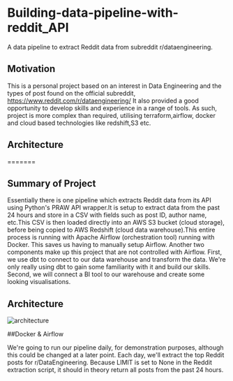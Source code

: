 # Building-data-pipeline-with-reddit_API

A data pipeline to extract Reddit data from subreddit r/dataengineering.

## Motivation

This is a personal project based on an interest in Data Engineering and the types of post found on the official subreddit, https://www.reddit.com/r/dataengineering/ It also provided a good opportunity to develop skills and experience in a range of tools. As such, project is more complex than required, utilising terraform,airflow, docker and cloud based technologies like redshift,S3 etc.


## Architecture
=======
## Summary of Project
Essentially there is one pipeline which extracts Reddit data from its API using Python's PRAW API wrapper.It is setup to extract data from the past 24 hours and store in a CSV with fields such as post ID, author name, etc.This CSV is then loaded directly into an AWS S3 bucket (cloud storage), before being copied to AWS Redshift (cloud data warehouse).This entire process is running with Apache Airflow (orchestration tool) running with Docker. This saves us having to manually setup Airflow.
Another two components make up this project that are not controlled with Airflow.
First, we use dbt to connect to our data warehouse and transform the data. We're only really using dbt to gain some familiarity with it and build our skills.
Second, we will connect a BI tool to our warehouse and create some looking visualisations.

## Architecture

![architecture](https://user-images.githubusercontent.com/51442225/180514792-98aa000f-644d-45ca-b8a3-a99eec6b93bc.png)



##Docker & Airflow

We're going to run our pipeline daily, for demonstration purposes, although this could be changed at a later point. Each day, we'll extract the top Reddit posts for r/DataEngineering. Because LIMIT is set to None in the Reddit extraction script, it should in theory return all posts from the past 24 hours.

